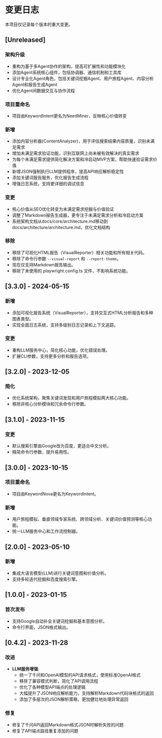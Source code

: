 # 变更日志

本项目仅记录每个版本的重大变更。

## [Unreleased]

### 架构升级
- 重构为基于多Agent协作的架构，提高可扩展性和功能模块化
- 添加Agent系统核心组件，包括协调器、通信机制和工具库
- 设计专业化Agent角色，包括关键词挖掘Agent、用户旅程Agent、内容分析Agent和报告生成Agent
- 优化Agent间数据交互与协作流程

### 项目重命名
- 项目由KeywordIntent更名为NeedMiner，反映核心价值转变

### 新增
- 添加内容分析器(ContentAnalyzer)，用于评估搜索结果内容质量，识别未满足需求
- 增加未满足需求验证功能，识别互联网上尚未被有效解决的真实需求
- 为每个未满足需求提供简化解决方案和冷启动MVP方案，帮助快速验证需求价值
- 新增JSON强制执行LLM提供程序，提高API响应解析稳定性
- 添加关键词报告服务，优化报告生成流程
- 增强日志系统，支持更详细的调试信息

### 变更
- 核心价值从SEO优化转变为未满足需求挖掘与价值验证
- 调整了Markdown报告生成器，更专注于未满足需求分析和冷启动方案
- 系统架构文档从docs/core/architecture.md移动到docs/architecture/architecture.md，优化文档结构

### 移除
- 移除了可视化HTML报告（VisualReporter）相关功能和所有相关代码。
- 移除了命令行参数 `--visual-report` 和 `--report-theme`。
- 现在仅支持Markdown报告输出。
- 移除了未使用的 playwright.config.ts 文件，不影响系统功能。

## [3.3.0] - 2024-05-15

### 新增
- 添加可视化报告系统（VisualReporter），支持交互式HTML分析报告和多种图表类型。
- 实现全面日志系统，支持多级别日志记录和上下文追踪。

### 变更
- 重构LLM服务中心，简化核心功能，优化错误处理。
- 扩展CLI参数，支持更多分析和报告选项。

## [3.2.0] - 2023-12-05

### 简化
- 优化系统架构，聚焦关键词发现和用户旅程模拟两大核心功能。
- 移除非核心分析模块和冗余命令行参数。

## [3.1.0] - 2023-11-15

### 变更
- 默认搜索引擎由Google改为百度，更适合中文分析。
- 精简命令行参数，提升易用性。

## [3.0.0] - 2023-10-15

### 项目重命名
- 项目由KeywordNova更名为KeywordIntent。

### 新增
- 用户旅程模拟、垂直领域专家系统、跨领域分析、关键词价值预测等核心功能。
- 统一LLM服务中心和工作流控制器。

## [2.0.0] - 2023-05-10

### 新增
- 集成大语言模型(LLM)进行关键词意图和价值分析。
- 支持多轮迭代挖掘和百度搜索引擎。

## [1.0.0] - 2023-01-15

### 首次发布
- 支持Google自动补全关键词挖掘和基本意图分析。
- 命令行界面，JSON格式输出。

## [0.4.2] - 2023-11-28

### 改进
- **LLM服务增强**:
  - 统一了千问和OpenAI模型的API请求格式，使用标准OpenAI格式
  - 移除了兼容模式判断，简化了API调用流程
  - 优化了各种模型API端点的处理逻辑
  - 大幅提升了JSON响应解析能力，支持解析Markdown代码块格式的返回
  - 添加了多层次的JSON解析策略，更加健壮地处理异常返回

### 修复
- 修复了千问API返回Markdown格式JSON时解析失败的问题
- 修复了API端点路径重复添加的问题
